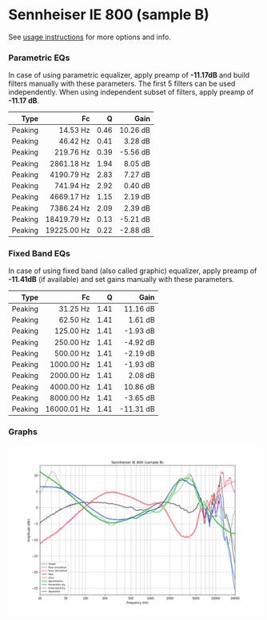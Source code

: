 # Sennheiser IE 800 (sample B)
See [usage instructions](https://github.com/jaakkopasanen/AutoEq#usage) for more options and info.

### Parametric EQs
In case of using parametric equalizer, apply preamp of **-11.17dB** and build filters manually
with these parameters. The first 5 filters can be used independently.
When using independent subset of filters, apply preamp of **-11.17 dB**.

| Type    | Fc          |    Q | Gain     |
|--------:|------------:|-----:|---------:|
| Peaking | 14.53 Hz    | 0.46 | 10.26 dB |
| Peaking | 46.42 Hz    | 0.41 | 3.28 dB  |
| Peaking | 219.76 Hz   | 0.39 | -5.56 dB |
| Peaking | 2861.18 Hz  | 1.94 | 8.05 dB  |
| Peaking | 4190.79 Hz  | 2.83 | 7.27 dB  |
| Peaking | 741.94 Hz   | 2.92 | 0.40 dB  |
| Peaking | 4669.17 Hz  | 1.15 | 2.19 dB  |
| Peaking | 7386.24 Hz  | 2.09 | 2.39 dB  |
| Peaking | 18419.79 Hz | 0.13 | -5.21 dB |
| Peaking | 19225.00 Hz | 0.22 | -2.88 dB |

### Fixed Band EQs
In case of using fixed band (also called graphic) equalizer, apply preamp of **-11.41dB**
(if available) and set gains manually with these parameters.

| Type    | Fc          |    Q | Gain      |
|--------:|------------:|-----:|----------:|
| Peaking | 31.25 Hz    | 1.41 | 11.16 dB  |
| Peaking | 62.50 Hz    | 1.41 | 1.61 dB   |
| Peaking | 125.00 Hz   | 1.41 | -1.93 dB  |
| Peaking | 250.00 Hz   | 1.41 | -4.92 dB  |
| Peaking | 500.00 Hz   | 1.41 | -2.19 dB  |
| Peaking | 1000.00 Hz  | 1.41 | -1.93 dB  |
| Peaking | 2000.00 Hz  | 1.41 | 2.08 dB   |
| Peaking | 4000.00 Hz  | 1.41 | 10.86 dB  |
| Peaking | 8000.00 Hz  | 1.41 | -3.65 dB  |
| Peaking | 16000.01 Hz | 1.41 | -11.31 dB |

### Graphs
![](./Sennheiser%20IE%20800%20(sample%20B).png)